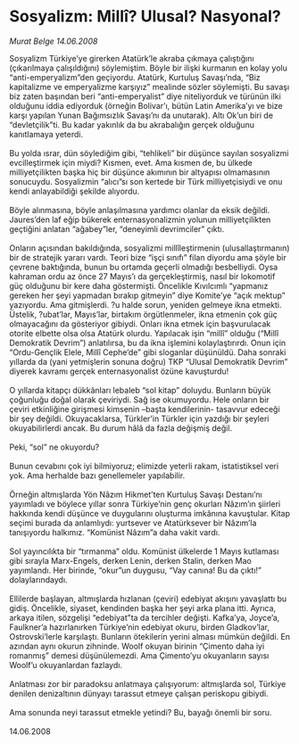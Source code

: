 # Sosyalizm: Millî? Ulusal? Nasyonal?

*Murat Belge 14.06.2008*

<div class="taraf_structure_2col_1zq">
<div class="margen_n">



 <p>Sosyalizm Türkiye’ye girerken Atatürk’le akraba çıkmaya çalıştığını (çıkarılmaya çalışıldığını) söylemiştim. Böyle bir ilişki kurmanın en kolay yolu “anti-emperyalizm”den geçiyordu. Atatürk, Kurtuluş Savaşı’nda, “Biz kapitalizme ve emperyalizme karşıyız” mealinde sözler söylemişti. Bu savaşı biz zaten başından beri “anti-emperyalist” diye niteliyorduk ve türünün ilki olduğunu iddia ediyorduk (örneğin Bolivar’ı, bütün Latin Amerika’yı ve bize karşı yapılan Yunan Bağımsızlık Savaşı’nı da unutarak). Altı Ok’un biri de “devletçilik”ti. Bu kadar yakınlık da bu akrabalığın gerçek olduğunu kanıtlamaya yeterdi.<br/>
<br/>
Bu yolda ısrar, dün söylediğim gibi, “tehlikeli” bir düşünce sayılan sosyalizmi evcilleştirmek için miydi? Kısmen, evet. Ama kısmen de, bu ülkede milliyetçilikten başka hiç bir düşünce akımının bir altyapısı olmamasının sonucuydu. Sosyalizmin “alıcı”sı son kertede bir Türk milliyetçisiydi ve onu kendi anlayabildiği şekilde alıyordu.<br/>
<br/>
Böyle alınmasına, böyle anlaşılmasına yardımcı olanlar da eksik değildi. Jaures’den laf eğip bükerek enternasyonalizmin yolunun milliyetçilikten geçtiğini anlatan “ağabey”ler, “deneyimli devrimciler” çıktı.<br/>
<br/>
Onların açısından bakıldığında, sosyalizmi millîleştirmenin (ulusallaştırmanın) bir de stratejik yararı vardı. Teori bize “işçi sınıfı” filan diyordu ama şöyle bir çevrene baktığında, bunun bu ortamda geçerli olmadığı besbelliydi. Oysa kahraman ordu az önce 27 Mayıs’ı da gerçekleştirmiş, nasıl bir lokomotif güç olduğunu bir kere daha göstermişti. Öncelikle Kıvılcımlı “yapmanız gereken her şeyi yapmadan bırakıp gitmeyin” diye Komite’ye “açık mektup” yazıyordu. Ama gitmişlerdi. ?u halde sorun, yeniden gelmeye ikna etmekti. Üstelik, ?ubat’lar, Mayıs’lar, birtakım örgütlenmeler, ikna etmenin çok güç olmayacağını da gösteriyor gibiydi. Onları ikna etmek için başvurulacak otorite elbette olsa olsa Atatürk olurdu. Yapılacak işin “millî” olduğu (“Millî Demokratik Devrim”) anlatılırsa, bu da ikna işlemini kolaylaştırırdı. Onun için “Ordu-Gençlik Elele, Millî Cephe’de” gibi sloganlar düşünüldü. Daha sonraki yıllarda da (yani yetmişlerin sonuna doğru) TKP “Ulusal Demokratik Devrim” diyerek kavramı gerçek enternasyonalist özüne kavuşturdu!<br/>
<br/>
O yıllarda kitapçı dükkânları lebaleb “sol kitap” doluydu. Bunların büyük çoğunluğu doğal olarak çeviriydi. Sağ ise okumuyordu. Hele onların bir çeviri etkinliğine girişmesi kimsenin –başta kendilerinin- tasavvur edeceği bir şey değildi. Okuyacaklarsa, Türkler’in Türkler için yazdığı bir şeyleri okuyabilirlerdi ancak. Bu durum hâlâ da fazla değişmiş değil.<br/>
<br/>
Peki, “sol” ne okuyordu?<br/>
<br/>
Bunun cevabını çok iyi bilmiyoruz; elimizde yeterli rakam, istatistiksel veri yok. Ama herhalde bazı genellemeler yapılabilir.<br/>
<br/>
Örneğin altmışlarda Yön Nâzım Hikmet’ten Kurtuluş Savaşı Destanı’nı yayımladı ve böylece yıllar sonra Türkiye’nin genç okurları Nâzım’ın şiirleri hakkında kendi düşünce ve duygularını oluşturma imkânına kavuştular. Kitap seçimi burada da anlamlıydı: yurtsever ve Atatürksever bir Nâzım’la tanışıyordu halkımız. “Komünist Nâzım”a daha vakit vardı.<br/>
<br/>
Sol yayıncılıkta bir “tırmanma” oldu. Komünist ülkelerde 1 Mayıs kutlaması gibi sırayla Marx-Engels, derken Lenin, derken Stalin, derken Mao yayımlandı. Her birinde, “okur”un duygusu, “Vay canına! Bu da çıktı!” dolaylarındaydı.<br/>
<br/>
Ellilerde başlayan, altmışlarda hızlanan (çeviri) edebiyat akışını yavaşlattı bu gidiş. Öncelikle, siyaset, kendinden başka her şeyi arka plana itti. Ayrıca, arkaya itilen, sözgelişi “edebiyat”ta da tercihler değişti. Kafka’ya, Joyce’a, Faulkner’a hazırlanırken Türkiye’nin edebiyat okuru, birden Gladkov’lar, Ostrovski’lerle karşılaştı. Bunların ötekilerin yerini alması mümkün değildi. En azından aynı okurun zihninde. Woolf okuyan birinin “Çimento daha iyi romanmış” demesi düşünülemezdi. Ama Çimento’yu okuyanların sayısı Woolf’u okuyanlardan fazlaydı.<br/>
<br/>
Anlatması zor bir paradoksu anlatmaya çalışıyorum: altmışlarda sol, Türkiye denilen denizaltının dünyayı tarassut etmeye çalışan periskopu gibiydi.<br/>
<br/>
Ama sonunda neyi tarassut etmekle yetindi? Bu, bayağı önemli bir soru.<br/>
<br/>
14.06.2008</p>

<br/>


<div id="taraf_not">
</div>

</div>


</div>
